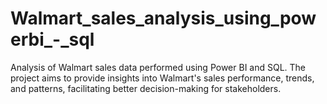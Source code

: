 # Walmart_sales_analysis_using_powerbi_-_sql
Analysis of Walmart sales data performed using Power BI and SQL. The project aims to provide insights into Walmart's sales performance, trends, and patterns, facilitating better decision-making for stakeholders.
